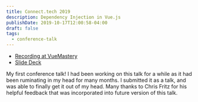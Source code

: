 ```yaml
---
title: Connect.tech 2019
description: Dependency Injection in Vue.js
publishDate: 2019-10-17T12:00:58-04:00
draft: false
tags:
  - conference-talk
---
```

- [Recording at VueMastery](https://www.vuemastery.com/conferences/connect-tech-2019/dependency-injection-in-vue)
- [Slide Deck](https://slides.com/fimion/connect-tech-2019)

My first conference talk! I had been working on this talk for a while as it had been ruminating in my head for many months. I submitted it as a talk, and was able to finally get it out of my head. Many thanks to Chris Fritz for his helpful feedback that was incorporated into future version of this talk.




